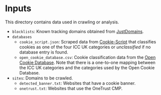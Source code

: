 # Inputs
This directory contains data used in crawling or analysis.

- `blocklists`: Known tracking domains obtained from [JustDomains](https://github.com/justdomains/blocklists).
- `databases`
    - `cookie_script.json`: Scraped data from [Cookie-Script](https://cookie-script.com) that classifies cookies as one of the four ICC UK categories or *unclassified* if no database entry is found.
    - `open_cookie_database.csv`: Cookie classification data from the [Open Cookie Database](https://github.com/jkwakman/Open-Cookie-Database). Note that there is a one-to-one mapping between the ICC UK categories and the categories used by the Open Cookie Database.
- `sites`: Domains to be crawled.
    - `detected_banner.txt`: Websites that have a cookie banner.
    - `onetrust.txt`: Websites that use the OneTrust CMP.